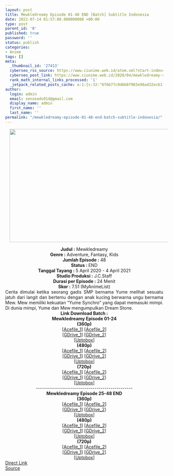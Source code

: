 ```yaml
---
layout: post
title: Mewkledreamy Episode 01-48 END [Batch] Subtitle Indonesia
date: 2022-07-14 01:57:08.000000000 +00:00
type: post
parent_id: '0'
published: true
password: ''
status: publish
categories:
- Anime
tags: []
meta:
  _thumbnail_id: '27413'
  cyberseo_rss_source: https://www.ciunime.web.id/atom.xml?start-index=1
  cyberseo_post_link: https://www.ciunime.web.id/2020/04/mewkledreamy-subtitle-indonesia.html
  rank_math_internal_links_processed: '1'
  _jetpack_related_posts_cache: a:1:{s:32:"8f6677c9d6b0f903e98ad32ec61f8deb";a:2:{s:7:"expires";i:1658246915;s:7:"payload";a:3:{i:0;a:1:{s:2:"id";i:27406;}i:1;a:1:{s:2:"id";i:27254;}i:2;a:1:{s:2:"id";i:27126;}}}}
author:
  login: admin
  email: senseads014@gmail.com
  display_name: admin
  first_name: ''
  last_name: ''
permalink: "/mewkledreamy-episode-01-48-end-batch-subtitle-indonesia/"
---
```

<div class="separator" style="clear: both; text-align: center;"><a href="https://1.bp.blogspot.com/-W8tG0-iWFM8/Xo23hoZ7WXI/AAAAAAAAeEI/hyiHAt0EqMowhBFNr04BvWBmf7l730RiACLcBGAsYHQ/s1600/Mewkledreamy.jpg" style="margin-left: 1em; margin-right: 1em;"><img border="0" data-original-height="720" data-original-width="1280" height="360" src="{{ site.baseurl }}/assets/2022/07/Mewkledreamy.jpg" width="640" /></a></div>
<p>
<div style="text-align: center;"><b>Judul</b><b><b>&nbsp;</b>:</b>&nbsp;Mewkledreamy</div>
<div style="text-align: center;"><b>Genre :</b>&nbsp;Adventure, Fantasy, Kids</div>
<div style="text-align: center;"><b>Jumlah Episode :</b>&nbsp;48<br /><b>Status :&nbsp;</b>END<br /><b>Tanggal Tayang :</b>&nbsp;5 April 2020&nbsp;- 4 April 2021<br /><b>Studio Produksi :</b>&nbsp;J.C.Staff<br /><b>Durasi per Episode :</b>&nbsp;24 Menit</div>
<div style="text-align: center;"><b>Skor :</b>&nbsp;7.51 (MyAnimeList)</div>
<div style="text-align: center;"></div>
<div style="text-align: justify;">Cerita dimulai ketika seorang gadis SMP bernama Yume melihat sesuatu jatuh dari langit dan bertemu dengan anak kucing berwarna ungu bernama Mew. Mew memiliki kekuatan “Yume Synchro” yang dapat memasuki mimpi. Di dunia mimpi, Yume dan Mew mengumpulkan Dream Stone.</div>
<div style="text-align: justify;"></div>
<div style="text-align: justify;"></div>
<div style="text-align: center;">
<div><b>Link Download Batch :</b></div>
<div></div>
<div><b>Mewkledreamy Episode 01-24</b></div>
<div>
<div><b>(360p)</b></div>
</div>
<div>
<div>[<a href="https://acefile.co/f/46191038/kusonime-mewkledreamy-01-24-360p-rar" target="_blank" rel="noopener">Acefile_1</a>] [<a href="https://acefile.co/f/71948487/wibudesu-perempuan-dan-kucing-jatuh-dari-langit-berwarna-unggu-01-24-360p-rar" target="_blank" rel="noopener">Acefile_2</a>]</div>
<div>[<a href="https://drive.google.com/uc?export=download&amp;id=1erI4P45PwbNDAL7tLYb-0fLzdeiK4CJX" target="_blank" rel="noopener">GDrive_1</a>] [<a href="https://drive.google.com/uc?id=1swdWAc5QICZR0dN2Bf2gc1DbO2JzEfxD" target="_blank" rel="noopener">GDrive_2</a>]</div>
<div>[<a href="https://uptobox.com/g34s4ebzj4f2" target="_blank" rel="noopener">Uptobox</a>]</div>
</div>
<div></div>
<div><b>(480p)</b>
<div>
<div>[<a href="https://acefile.co/f/46191041/kusonime-mewkledreamy-01-24-480p-rar" target="_blank" rel="noopener">Acefile_1</a>] [<a href="https://acefile.co/f/71948494/wibudesu-perempuan-dan-kucing-jatuh-dari-langit-berwarna-unggu-01-24-480p-rar" target="_blank" rel="noopener">Acefile_2</a>]</div>
<div>[<a href="https://drive.google.com/uc?export=download&amp;id=1erI4P45PwbNDAL7tLYb-0fLzdeiK4CJX" target="_blank" rel="noopener">GDrive_1</a>] [<a href="https://drive.google.com/uc?id=14BVKqeWfZtQqAbC32E2pxsaRD1XcQolN" target="_blank" rel="noopener">GDrive_2</a>]</div>
<div>[<a href="https://uptobox.com/ovcpf2d0erin" target="_blank" rel="noopener">Uptobox</a>]</div>
</div>
</div>
<div></div>
<div><b>(720p)</b>
<div>
<div>[<a href="https://acefile.co/f/46191043/kusonime-mewkledreamy-01-24-720p-rar" target="_blank" rel="noopener">Acefile_1</a>] [<a href="https://acefile.co/f/71948503/wibudesu-perempuan-dan-kucing-jatuh-dari-langit-berwarna-unggu-01-24-720p-rar" target="_blank" rel="noopener">Acefile_2</a>]</div>
<div>[<a href="https://drive.google.com/uc?export=download&amp;id=1bLahEnZ2cNftA1z0rkaJEABfOVRCWRZD" target="_blank" rel="noopener">GDrive_1</a>] [<a href="https://drive.google.com/uc?id=1andYE4N03_VLymKcEg_AuiLfVPrRCXCV" target="_blank" rel="noopener">GDrive_2</a>]</div>
<div>[<a href="https://uptobox.com/o1n1su2ar4xt" target="_blank" rel="noopener">Uptobox</a>]</div>
</div>
<div></div>
<div>------------------------------------------------</div>
<div></div>
<div>
<div><b>Mewkledreamy Episode 25-48 END</b></div>
<div>
<div><b>(360p)</b></div>
</div>
<div>
<div>[<a href="https://acefile.co/f/72803912/kusonime-mewkledreamy-25-48-end-360p-rar" target="_blank" rel="noopener">Acefile_1</a>] [<a href="https://acefile.co/f/74425093/wibudesu-perempuan-dan-kucing-jatuh-dari-langit-berwarna-unggu-25-48-end-360p-rar" target="_blank" rel="noopener">Acefile_2</a>]</div>
<div>[<a href="https://drive.google.com/uc?export=download&amp;id=1QrpKmFoigba_GdMziM4p17fyVk8LwFhV" target="_blank" rel="noopener">GDrive_1</a>] [<a href="https://drive.google.com/uc?id=1u2mP3b0KmEc2lBcqJV0mH2JngcQobWyR" target="_blank" rel="noopener">GDrive_2</a>]</div>
<div>[<a href="https://uptobox.com/atrc7jiw3syz" target="_blank" rel="noopener">Uptobox</a>]</div>
</div>
<div></div>
<div><b>(480p)</b>
<div>
<div>[<a href="https://acefile.co/f/72803913/kusonime-mewkledreamy-25-48-end-480p-rar" target="_blank" rel="noopener">Acefile_1</a>] [<a href="https://acefile.co/f/74425097/wibudesu-perempuan-dan-kucing-jatuh-dari-langit-berwarna-unggu-25-48-end-480p-rar" target="_blank" rel="noopener">Acefile_2</a>]</div>
<div>[<a href="https://drive.google.com/uc?export=download&amp;id=1qqdefA9bSNTtUUt5JCs53u_xMvL7Vigo" target="_blank" rel="noopener">GDrive_1</a>] [<a href="https://drive.google.com/uc?id=11qxvYtx1IZZcAJec6gJMnSor-O22cLMw" target="_blank" rel="noopener">GDrive_2</a>]</div>
<div>[<a href="https://uptobox.com/olcqhmo3aahl" target="_blank" rel="noopener">Uptobox</a>]</div>
</div>
</div>
<div></div>
<div><b>(720p)</b>
<div>
<div>[<a href="https://acefile.co/f/72803914/kusonime-mewkledreamy-25-48-end-720p-rar" target="_blank" rel="noopener">Acefile_1</a>] [<a href="https://acefile.co/f/74425103/wibudesu-perempuan-dan-kucing-jatuh-dari-langit-berwarna-unggu-25-48-end-720p-rar" target="_blank" rel="noopener">Acefile_2</a>]</div>
<div>[<a href="https://drive.google.com/uc?export=download&amp;id=17POiy_0LooS2XGFjpRkUdA67I0GANXpq" target="_blank" rel="noopener">GDrive_1</a>] [<a href="https://drive.google.com/uc?id=1BrOZQaDr0SAqL-0lnzkkAxxsgRp5PdJR" target="_blank" rel="noopener">GDrive_2</a>]</div>
<div>[<a href="https://uptobox.com/xhroa9mo8r6x" target="_blank" rel="noopener">Uptobox</a>]</div>
</div>
</div>
</div>
</div>
</div>
<div style="text-align: center;">
<div style="text-align: center;">
<div style="text-align: center;">
<div style="text-align: center;">
<div style="text-align: center;">
<div style="text-align: center;">
<div style="text-align: center;">
<div style="text-align: center;">
<div style="text-align: center;">
<div style="text-align: center;">
<div style="text-align: center;">
<div style="text-align: center;">
<div style="text-align: center;">
<div style="text-align: center;">
<div style="text-align: center;">
<div style="text-align: center;">
<div style="text-align: center;">
<div style="text-align: center;">
<div style="text-align: center;"></div>
</div>
</div>
</div>
</div>
</div>
</div>
</div>
</div>
</div>
</div>
</div>
</div>
</div>
</div>
</div>
</div>
</div>
</div>
<link rel="stylesheet" href="https://cdnjs.cloudflare.com/ajax/libs/font-awesome/4.7.0/css/font-awesome.min.css" />
<div class="divbtn"> <a href="https://handymansurrender.com/fihup8buzv?key=94550f7ce39444073321dde3b8782f97" class="btn"><i class="fa fa-download"></i> Direct Link</a> <br /><a href="https://www.ciunime.web.id/2020/04/mewkledreamy-subtitle-indonesia.html">Source</a> </div>
